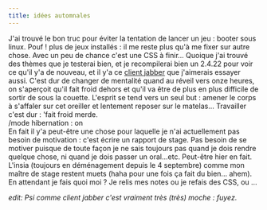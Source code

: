 ```yaml
---
title: idées automnales
---
```


J'ai trouvé le bon truc pour éviter la tentation de lancer un jeu : booter
sous linux. Pouf ! plus de jeux installés : il me reste plus qu'à me fixer sur
autre chose. Avec un peu de chance c'est une CSS à finir... Quoique j'ai
trouvé des thèmes que je testerai bien, et je recompilerai bien un 2.4.22 pour
voir ce qu'il y'a de nouveau, et il y'a ce [client
jabber](http://psi.affinix.com/) que j'aimerais essayer aussi. C'est dur de
changer de mentalité quand au réveil vers onze heures, on s'aperçoit qu'il
fait froid dehors et qu'il va être de plus en plus difficile de sortir de sous
la couette. L'esprit se tend vers un seul but : amener le corps à s'affaler
sur cet oreiller et lentement reposer sur le matelas... Travailler c'est dur :
'fait froid merde.  
/mode hibernation : on  
En fait il y'a peut-être une chose pour laquelle je n'ai actuellement pas
besoin de motivation : c'est écrire un rapport de stage. Pas besoin de se
motiver puisque de toute façon je ne sais toujours pas quand je dois rendre
quelque chose, ni quand je dois passer un oral...etc. Peut-être hier en fait.
L'insia (toujours en déménagement depuis le 4 septembre) comme mon maître de
stage restent muets (haha pour une fois ça fait du bien... ahem). En attendant
je fais quoi moi ? Je relis mes notes ou je refais des CSS, ou ...

_edit: Psi comme client jabber c'est vraiment très (très) moche : fuyez._

